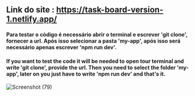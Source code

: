 

## Link do site : https://task-board-version-1.netlify.app/




#### Para testar o código é necessário abrir o terminal e escrever 'git clone', fornecer a url. Após isso selecionar a pasta 'my-app', após isso será necessário apenas escrever 'npm run dev'.




#### If you want to test the code it will be needed to open tour terminal and write 'git clone', provide the url. Then you need to select the folder 'my-app', later on you just have to write 'npm run dev' and that's it.







![Screenshot (79)](https://github.com/RaphaelMarquesMartorella/Task-Board-Project/assets/118463534/fdc0163f-efd0-412f-84d9-a75bd543b14d)
